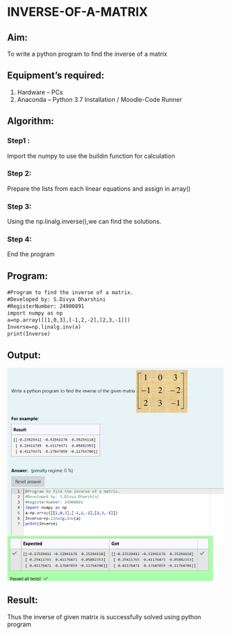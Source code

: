# INVERSE-OF-A-MATRIX
## Aim:
To write a python program to find the inverse of a matrix
## Equipment’s required:
1. 	Hardware – PCs
2. 	Anaconda – Python 3.7 Installation / Moodle-Code Runner
## Algorithm:
### Step1 : 
Import the numpy to use the buildin function for calculation
### Step 2:
Prepare the lists from each linear equations and assign in array()
### Step 3:
Using the np.linalg.inverse(),we can find the solutions.
### Step 4:
End the program

## Program:
```
#Program to find the inverse of a matrix.
#Developed by: S.Divya Dharshini 
#RegisterNumber: 24900891
import numpy as np
a=np.array([[1,0,3],[-1,2,-2],[2,3,-1]])
Inverse=np.linalg.inv(a)
print(Inverse)
```
## Output:
![alt text](<maths ex 03 divya.png>)
## Result:
Thus the inverse of given matrix is successfully solved using python program

